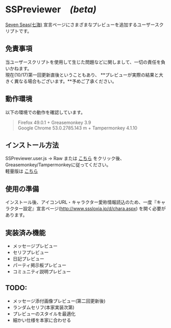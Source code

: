 # SSPreviewer　*(beta)*
[Seven Seas(七海)](http://www.sssloxia.jp/index.html) 宣言ページにさまざまなプレビューを追加するユーザースクリプトです。

## 免責事項
当ユーザースクリプトを使用して生じた問題などに関しまして、一切の責任を負いかねます。  
現在(10/17)第一回更新直後ということもあり、 **プレビューが実際の結果と大きく異なる場合もございます。**予めご了承ください。

## 動作環境
以下の環境での動作を確認しています。
> Firefox 49.0.1 + Greasemonkey 3.9  
> Google Chrome 53.0.2785.143 m + Tampermonkey 4.1.10  

## インストール方法
SSPreviewer.user.js -> Raw または [こちら](https://github.com/pejuta/SSPreviewer/raw/master/SSPreviewer.user.js) をクリック後、
Greasemonkey/Tampermonkeyに従ってください。  
軽量版は [こちら](https://github.com/pejuta/SSPreviewer/raw/master/SSPreviewer.min.user.js)

## 使用の準備
インストール後、アイコンURL・キャラクター愛称情報読込のため、一度『キャラクター設定』宣言ページ(http://www.sssloxia.jp/d/chara.aspx) を開く必要があります。

## 実装済み機能
* メッセージプレビュー
* セリフプレビュー
* 日記プレビュー
* パーティ掲示板プレビュー
* コミュニティ説明プレビュー

## TODO:
* メッセージ添付画像プレビュー(第二回更新後)
* ランダムセリフ(本家実装次第)
* プレビューのスタイルを最適化
* 細かい仕様を本家に合わせる
